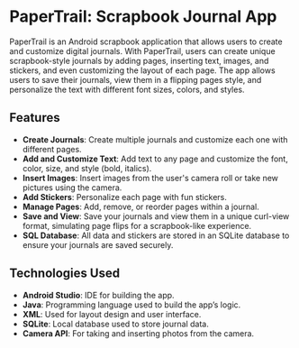 # PaperTrail: Scrapbook Journal App

PaperTrail is an Android scrapbook application that allows users to create and customize digital journals. With PaperTrail, users can create unique scrapbook-style journals by adding pages, inserting text, images, and stickers, and even customizing the layout of each page. The app allows users to save their journals, view them in a flipping pages style, and personalize the text with different font sizes, colors, and styles.

## Features

- **Create Journals**: Create multiple journals and customize each one with different pages.
- **Add and Customize Text**: Add text to any page and customize the font, color, size, and style (bold, italics).
- **Insert Images**: Insert images from the user's camera roll or take new pictures using the camera.
- **Add Stickers**: Personalize each page with fun stickers.
- **Manage Pages**: Add, remove, or reorder pages within a journal.
- **Save and View**: Save your journals and view them in a unique curl-view format, simulating page flips for a scrapbook-like experience.
- **SQL Database**: All data and stickers are stored in an SQLite database to ensure your journals are saved securely.

## Technologies Used

- **Android Studio**: IDE for building the app.
- **Java**: Programming language used to build the app’s logic.
- **XML**: Used for layout design and user interface.
- **SQLite**: Local database used to store journal data.
- **Camera API**: For taking and inserting photos from the camera.




